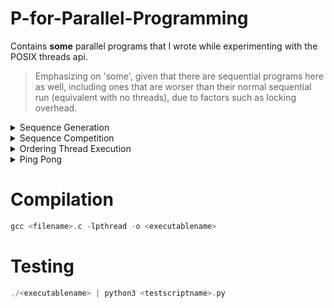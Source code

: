 # P-for-Parallel-Programming
Contains **some** parallel programs that I wrote while experimenting with the POSIX threads api.

> Emphasizing on 'some', given that there are sequential programs here as well, including ones that are worser than their normal sequential run (equivalent with no threads), due to factors such as locking overhead. 

<details>
<summary> Sequence Generation </summary>

- Problem/Question:
  
Having multiple threads call a function like do_work(...) will have a non-deterministic execution. Write a program with 3 threads that call a function called do_work. Each thread will be responsible for generating a number and appending it to a buffer. Thread 1 generates number 1, thread 2 generates number 2, and thread 3 generates number 3. These numbers assigned to the threads are passed in as arguments. Each thread will store its value in a shared buffer of integers having a size of 3 elements called "buffer". When the third element is added to the buffer by either thread 1, 2 or 3, it checks to see if the sequence is "123". If not, it clears the buffer and the threads try to generate the sequence again. Once the total number of sequences of "123" reach 10, the threads should exit the function and join with the main thread. Each time you generate "123", it should be printed to the screen. You should also print out the total number of tries it took to print "123". For example, keep track of the total number of other sequences generated (including 123), as well: 321, 213, etc. You must use the usleep(500000) function once at each iteration (after each time a thread updates the buffer, but not in a critical section). Also, each time a thread adds its element to the buffer, it should print out it's corresponding number. Provided below is an example of the expected output at the end of the program's execution: (ensure that your program produces the exact same output formatting) <br>
... <br>
My id: 1 <br>
My id: 3 <br>
My id: 2 <br>
My id: 1 <br>
My id: 2 <br>
My id: 3 <br>
123 <br>
Total sequences generated: 45 <br>
Number of correct sequences: 10 <br>

- Python script to test this program with: [test_SequenceOrder.py](https://github.com/Anirban166/P-for-Parallel-Programming/blob/main/Test%20Scripts/test_SequenceCounter.py)

- My solution: [SequenceCounter.c](https://github.com/Anirban166/P-for-Parallel-Programming/blob/main/Programs/SequenceCounter.c)
  
- Code explanation:

The threads here (3) have six arguments (from a struct) - an integer value (enacting like a thread ID, with the first thread/thread[0] being assigned 1, the second being assigned 2, and the third one being assigned 3), a buffer (with a capacity of 3) to store those values, a pointer for use in pointing to the buffer index, and finally the counting variables - one accounting for the correct number of ‘123’ sequences, and the other accounting for all the sequences (buffer output or prints of 3 elements/integers), irrespective of whether they form our desired sequence (123) or not.

I created two helper functions - clearBuffer to literally clear the buffer (setting its elements to 0 - it takes the pointer to the buffer index and the buffer size as its arguments) and createdSequence to check (yup, it is a boolean returning true/false - it takes the buffer as an argument) if the buffer’s elements are ‘1’, ‘2’ and ‘3’, in respective order for indices 0, 1 and 2.

Now inside my do_work function, I create a pointer named threadArguments to point to the received struct (passed on via main while creating the threads, after the threads get assigned their struct arguments therein) and then I create some variables to contain some of those arguments for use inside the function. I then created a while loop which runs until our desired number of sequences (ten) have been created (runs ten times from 0 to 9, or from 0 to < 10). Since I am now going to deal with reading, incrementing and writing the value of the count variables and operations (may it be just printing) which should be restricted to a thread (in order for the variable-access and updates to be atomic, or the operations to be thread safe, so as to avoid race conditions), I demark this as the start of the critical section and so I lock it with my mutex lock (one of the arguments from my struct). I then print the value that the thread which runs that portion of code contains (which again, is one of the arguments from my struct), in the format as specified in the requirement, and the one which would satisfy the python test script. I then set my index pointer (made sure to avoid segfaults) to the bufferIndex argument and then I emplace it to point at the index of my buffer, and that as a whole (buffer at that position/index) to add and contain the value that the thread running the do_work function has. If the index is two, it means we reached the third element in the buffer and it will count as a sequence (irrespective of correctness), so I increment the counter accounting for the total number of sequences. Then I use an if statement with the conditional being the boolean returned from my function createdSequence, which checks if the correct sequence is being made. If it is, ‘123’ is printed and the counter accounting for the total number of correct sequences is incremented. If that counter reaches our desired number (10), it executes the final print statements with both the counter values to give the statistics. Then, I clear my buffer (using my clearBuffer function) because I reached its capacity (3) with the third addition, and I reset the index pointer (back to 0). This is done for every third element, or for every third thread that goes through do_work(). For the rest (first and second elements in order), the index pointer has to be simply incremented. With the critical section being finally over, I unlock the mutex and make a usleep(500000) call as specified. (with the resultant output of flowing numbers moving at a pace at which we can notice and analyze) 

Coming to the main function, it first simply declares the array of pthreads, initializes the buffer elements, the buffer index and the counting variables to zero, creates and initializes a mutex lock, and then it creates and initializes the arguments struct (array of 3) with the six arguments. (ones mentioned at the beginning). Next up, these are then subsequently assigned to the threads that are created using pthread_create() and then joined using pthread_join() in separate for-loops. Finally, the created mutex is uninitialized and the program exits successfully (without an error or with exit(0), given that it reaches that point).  
</details>

<details>
<summary> Sequence Competition </summary>

- Problem/Question:
  
There is a competition to generate the sequences faster between two sets of 3 threads (6 threads in total). This extends the question above, so reuse your code and output the same information. Another 3 threads will generate the values 4, 5, 6 just like in problem one. Whichever set of 3 threads generates 10 sequences first, either "123" or "456", wins. Furthermore, whichever set of 3 threads wins, must tell the other set of threads that they have won and stop their execution. Only 1 thread must tell the other set of threads. Make functions 'do_work' for the first 3 threads and 'do_work2' for the second set of 3 threads. Use two buffers, named "buffer1" and "buffer2" respectively. You should also print out the total number of tries it took to print "123" and "456", and the total number of correct sequences that each set of 3 threads generated. One should be
10 and the other should be less than 10. The set of 3 threads that won should print to the screen only once: "Team x won!", where x is either 1 or 2. You must use usleep(500000) for both sets of threads at each iteration (but do not sleep in a critical section). Provided below is an example of the expected output where team 2 wins: <br>
... <br>
My id: 5 <br>
My id: 3 <br>
123 <br>
My id: 6 <br>
456 <br>
Team 2 won! <br>
Total sequences generated team1: 51 <br>
Number of correct sequences team1: 7 <br>
Total sequences generated team2: 51 <br>
Number of correct sequences team2: 10 <br>

- Python script to test this program with: [test_SequenceCompetition.py](https://github.com/Anirban166/P-for-Parallel-Programming/blob/main/Test%20Scripts/test_SequenceCompetition.py)

- My solution: [SequenceCompetition.c](https://github.com/Anirban166/P-for-Parallel-Programming/blob/main/Programs/SequenceCompetition.c)

- Code explanation:

My approach for solving this is largely similar to problem one, given how similar the requirements for each are. In most cases, there are twice the amount of variables I had to use here in comparison to problem one, such as for the counters accounting for the correct and total number of sequences - one each for each set of three threads, and since they have to be shared (explained below), they are (and have to be) declared separately in my struct.
For the buffers, the buffer index variables, and the locks, they are separate and specific to the set of threads and their respective do_work functions, and so they are two variables for one category (buffer/lock etc.) as declared and initialized within my main function, but they are not separate arguments in my struct since they do not have to be shared, and again, are specific to a set of threads only. There is a new variable named winCondition that I introduced in my struct, which is a boolean shared between both set of threads so as to obstruct the other set from continuing in its own do_work function (otherwise both set of threads will run for the required number of correct sequences, i.e. 10 times each!) if either of them have completed 10 correct (respective) sequences first.

Regarding my helper functions, clearBuffer stays the same, but createdSequence gets a separate argument (threadSet) in order to distinguish between the correct sequence (123 or 456) when used/called.

Now coming to our prime functions do_work and do_work2, (I am going to walk you through them together since they are essentially the same) I start by creating threadArguments (pointer to struct passed on from main for a thread) and assigning some of the arguments it contains to referenced copies of some shared variables (the counters and the win-indicating flag) and some variables specific to a set of threads (the index pointer and the mutex lock) for use inside the critical section. Proceeding next to the while-loop, I use a logical AND with a negation of the winCondition variable (since it is initially set to false in main) which is coupled with the usual ‘until the number of correct sequences for this set of threads reaches the desired number of total correct sequences’, (which is the win condition) for the condition of the loop. In other words, I loop till I get ten correct sequences of ‘123’ from do_work(), or till I get ten correct sequences of ‘456’ from do_work2(), but whichever set of threads or function does it first, it will set winCondition to true which when negated and subjected to a logical AND with the while loop, will stop the threads from further execution in their respective functions, indicating that one team (or set of threads) won, and that its game over.

Thus, in order to follow this logic, I emplace an if-conditional which will break the loop and exit after unlocking the mutex (which is, of course, locked at the beginning for the for-loop since the critical section follows after, like in problem one). Again, rest of the loop’s logic is exactly the same as what I went with and explained in problem one, with the exception that the counter variables are separate and specific to the set of threads now and that after the increments are done, we need to print the total results in case a team has won or completed 10 correct sequences. For this, we’ll require all the four counters (two for each set of threads) and that is why they have to be shared in the first place. They are printed (along with the required structure of the print message, one which satisfies the python script) inside an if-statement with the condition being ‘number of correct sequences for this set of threads equal to the desired number of total correct sequences’ along with the winCondition variable being set/true. Then I unlock the mutex and make the call to usleep() to make it fair (equal number of microseconds allotted) and noticeable for both sets of threads when they are running, or in competition mode.

I’ve already explained most of the critical parts for the main function above, but I’ll go with it in short - it’s the same old (with respect to problem one) deal, i.e. I declare/create and initialize or assign values to the pthreads (also join them), the shared and ‘set-of-threads’-specific variables, and destroy the locks at the end after the work is done, and before the program exits.

Note that I have specified the number of threads and the number of correct sequences required at the beginning like in the first problem (also for problem number three, wherein the required sum and thread count is fixed at the starting, and can be changed appropriately for easily making the program flexible for other values), for convenience such as to quickly change the required number of correct sequences. (could have also done for the sequences, yes) But more changes have to be made (like extending/limiting the size of buffers appropriately, and deciding which team gets to have more number of threads for an odd total number of threads) if we were to change the thread values for problem one and two, and divide the teams in a fair manner. Note that this is just a thought for making the program more generalized, and the program as it is, was made with the intention to satisfy what’s required to solve problem number two.
</details>

<details>
<summary> Ordering Thread Execution </summary>

- Problem/Question:
  
Often it's useful to order thread execution. In this problem, we generate 10 threads - each is assigned a value 0 through 9, respectively (i.e., thread 0 is assigned value 0, thread 1 is assigned value 1, ..., and thread 9 is assigned value 9). Each thread calls a function do_work(). There is a global variable called "total". Each thread takes a turn adding its value to total, i.e., adding 0, 1, 2, 3, 4, 5, 6, 7, 8, 9, and then adding 0, 1, 2, 3, 4, 5, 6, 7, 8, 9 again, and so on. It must add the values in order, i.e., 5 cannot be added before 2 in a single "sequence". If you do this 22 times, the total value will be 990 ((0+1+2+3+4+5+6+7+8+9)*22=990). Write a program where each thread adds its value to total, over and over, which stops adding when total is equal to 990. After the threads join, the value of "total" should be output to the screen. You may not put your threads to sleep during the execution of the program, although feel free to use usleep() when testing and debugging. Every time a thread updates total it should output it's assigned number and the updated value of total. Provided below is the example of the expected output at the beginning and at the end: <br>
my num: 0, total: 0 <br>
my num: 1, total: 1 <br>
my num: 2, total: 3 <br>
my num: 3, total: 6 <br>
my num: 4, total: 10 <br>
... <br>
my num: 6, total: 966 <br>
my num: 7, total: 973 <br>
my num: 8, total: 981 <br>
my num: 9, total: 990 <br>
Total: 990 <br>

- Python script to test this program with: [test_OrderedThreadExecutionAggregator.py](https://github.com/Anirban166/P-for-Parallel-Programming/blob/main/Test%20Scripts/test_OrderedThreadExecutionAggregator.py)

- My solution: [OrderedThreadExecutionAggregator.c](https://github.com/Anirban166/P-for-Parallel-Programming/blob/main/Programs/OrderedThreadExecutionAggregator.c)

- Code explanation:

For this problem, we require four variables in our arguments struct to be passed onto the ten threads to be created - an integer value (for each thread), a pointer to an integer value which will store the count which would indicate which thread should go next in an iterative threadstep, a mutex lock, and finally, a condition variable (unlike the past two problems). 

I made the counter’s (total) value global as specified in the pdf for this assignment, and I specified the thread count and required end-value of total towards the start of the program code (right after the inclusion of the header files) for ease of modification, in case you might want to try other values for them.

Coming to the meat of the solution, or the do_work function, it first creates a pointer to the struct as usual and from there it extracts the nextCount variable as a referenced copy for use inside the function’s critical section. I then lock the mutex and proceed to create a while-loop which runs until we get total to our desired value (990). Inside it, I emplace another while-loop which checks if the current/running thread’s value argument (or the thread-ID if you prefer, since they are often used interchangeably) is not equal to the current value of nextCount. (For instance, initially only thread #0 will satisfy that condition, and then only thread #1 will, once the nextCount is incremented by 1) If it is not, it will have to wait for its turn, which is given by a pthread_cond_wait(), which takes my condition variable named incrementInProgress, and of course, the mutex lock (which is available from the arguments struct for the thread) since waiting would basically play with the lock (unlocking and checking if there is a signal, and again locking back if there is not).

Post that loop-based check, it means that it’s our desired thread’s turn to run.
I then check if the value for total is our required sum (990) again, since if that is true at this point, the running thread should break out of the function (or return NULL since its a void type one) and exit, after incrementing the nextCount value and signalling the other waiting threads (telling them to exit as well) and after unlocking the mutex. Note that this check is for threads which run after the last thread (thread #9 running for the 22nd time to be more specific) requiring to increment its value to total to make it a cumulative of 990. That is, it is for the ones who are left waiting and have to be all signalled (broadcasted, of course) to be called off-duty, since my goal is achieved at this point. The equivalent check for threads who still need to get their values accounted for to make the 990 is there below, which I am coming to in a moment. If we’re past the first check of (total == requiredSum) and still in the while-loop, it means that we haven’t reached our desired value for total and we should increment it by the value designated/assigned to the running thread. After incrementing, I then print that value to stdout, along with the value of total up so far in a print statement as required for this problem, and as would be satisfactory with the python test script.

Now comes the second (total == requiredSum) check, under which the total value is printed once and for all as the last line of output, which is meant to be executed by the last thread incrementing total to make it equal to the desired sum value (right before the check), which will be thread #9 here with our values, for the 22nd iteration, like I mentioned above. Following next is a ternary operator conditional I used (I felt it was better to avoid code bloating with the standard if-else, to use something more compact with no performance loss in modern compilers) which resets the value of nextCounter to 0 if thread number 9 is running the segment, else it increments it by 1.

Then I use a pthread_cond_broadcast() to signal all waiting threads to keep checking the condition(s) above and to avoid the program from resulting in a deadlock. After exiting the while loop, I finally unlock the mutex for a regular case.

The main function here is pretty standard again, involving initializations of the counter variables, the mutex lock and the condition variable, and creation of the threads, assignment of arguments to them and joining them with the main thread. At last, I uninitialize the lock and the condition variable.
</details>

<details>
<summary> Ping Pong </summary>

- Problem/Question:
  
Write a program using 2 threads, which call decrement_work() and increment_work(), respectively. Maintain a shared counter that is initialized to 0. The function increment_work() increments the counter by 1 at each loop iteration, and decrement_work() decrements the counter by 1 at each loop iteration. Increment the counter value from 0 to 10 in increment_work(). Once the counter hits 10, the thread should wait. Then the decrementing thread should decrement the counter until the value is 0. Then it signals the incrementing thread that the value is 0, and then the incrementing thread begins incrementing the counter. The decrementing thread waits until it is signaled that the value is 10 and so on. The total number of increments and decrements combined is 50, such that the final value is 10, (i.e., 30 total increments and 20 total decrements). Implement this using locks and condition variables. You may not put your threads to sleep during the execution of the program. Each time a thread modifies the counter, output it to the screen. Provided below is the example of the expected output at the end of the program: <br>
... <br>
Count is now (inc fn): 9 <br>
Count is now (inc fn): 10 <br>
Count is now (dec fn): 9 <br>
Count is now (dec fn): 8 <br>
Count is now (dec fn): 7 <br>
Count is now (dec fn): 6 <br>
Count is now (dec fn): 5 <br>
Count is now (dec fn): 4 <br>
Count is now (dec fn): 3 <br>
Count is now (dec fn): 2 <br> 
Count is now (dec fn): 1 <br>
Count is now (dec fn): 0 <br>
Count is now (inc fn): 1 <br>
Count is now (inc fn): 2 <br>
Count is now (inc fn): 3 <br>
Count is now (inc fn): 4 <br>
Count is now (inc fn): 5 <br>
Count is now (inc fn): 6 <br>
Count is now (inc fn): 7 <br>
Count is now (inc fn): 8 <br>
Count is now (inc fn): 9 <br>
Count is now (inc fn): 10 <br>

- Python script to test this program with: [test_PingPong.py](https://github.com/Anirban166/P-for-Parallel-Programming/blob/main/Test%20Scripts/test_PingPong.py)

- My solution: [PingPong.c](https://github.com/Anirban166/P-for-Parallel-Programming/blob/main/Programs/PingPong.c)

- Code explanation:

For the last problem, we only require one counter variable (unlike the previous one where we required a global counter which would be incremented up until our desired value, and then we required another counter to keep track of the thread IDs), but we require two condition variables (or at least that’s what I think!) apart from a mutex for our arguments struct. These two condition variables that I used here are used to indicate the status of the shared counter variable (count) with relation to it being either zero or not. (and hence the condition variables follow my intuitive naming convention - countZero and countNotZero) 

Going by the problem’s specifications, there are two functions to create - one which is used by the thread which increments the shared counter, and one which is used by the thread which decrements it, namely increment_work and decrement_work (bearing with the itch to write every function name in camel case!), the design for both of which I made slightly different, being forced to while going by the requirements. To elaborate, we require the incrementing thread to run for more times (30) than the decrementing thread (20) since the end value for count should be 10 (30-20), so they can’t be made to follow the same number of iterative steps. This is the reason why I first increment the shared counter from 0 to 10 in increment_work under a for-loop, before proceeding to the while-loop with 2*10 iterations, (this part is similar to the one in decrement_work as well).

Starting with increment_work, I first create a pointer to the struct as in my problems before and then I create a referenced copy for the shared variable count (could have also done the same for the mutex and the condition variables, instead of prefixing ‘threadArguments->’, but thought to go with a change for problem three and four) for use inside the function’s critical section. Then I place a lock using the one from my arguments struct for the running thread as I am accessing and updating the count value next (reading, then incrementing and then writing its value, all of which need to be atomic). I do a round of ten increments of one, so as to get the ping-pong game started.  
Now since count is no longer zero (10), I use pthread_cond_signal to signal this to the decrementing thread (the only other thread) so that it can operate (otherwise it would keep waiting, as I’ll discuss that in a moment). I then unlock my mutex lock and proceed to my while-loop, which iterates for two times, and contains 10 increments (of one) each for count under a for-loop.
Right after I enter this loop, I put my mutex lock back on since we are reading and dealing with count again. I check if it's not equal to zero under a while-loop, and if that is the case, then it needs to wait for the decrementing thread to perform its decrements and update its value back to 0. A call to pthread_cond_wait with the countZero condition variable (plus the mutex) takes care of this. If it gets the signal from decrement_work, it will continue to move forward to the for-loop code segment which increments count back to 10. Then I unlock the mutex and send a signal back to decrement_work again, indicating that the count value is no longer 0 (using countNotZero this time) and that it needs to be decremented. (if not for the last iteration)

Now coming to the decrement_work function, I use a while-loop running for two times here as well, which will do two sets of decrements (-10 each) to count. Under it, I first set the mutex lock and wait till the incrementing thread sends a signal for the countNotZero condition variable (i.e. after it updates the value of count to 10). Once it receives the signal, it proceeds to decrement count back to 0 under a for loop. Following that, it sends a signal back to the incrementing thread that count is zero, before unlocking the mutex and exiting the loop if it is done with the second round of decrements. 

This simulates a ping-pong signalling trend between the incrementing thread and the decrementing thread via the use of condition variables, and as a result, the shared counter gets incremented, then decremented, then incremented again, then decremented again, then incremented yet again by counts of 10, from 0 to 10, 10 to 0, 0 to 10, 10 to 0 and then finally from 0 to 10, when the incrementing thread runs the for-loop within the last iteration of the while-loop under increment_work().

The main function follows the usual norm, with the declaration, initialization (with the struct arguments) and joining of the two pthreads used in this program (named as incrementer and decrementer) plus the initialization and uninitialization (at the end) of the mutex lock and the two condition variables. 
</details>

# Compilation
```c
gcc <filename>.c -lpthread -o <executablename>
```
# Testing
```c
./<executablename> | python3 <testscriptname>.py
```
